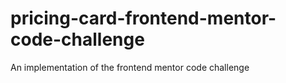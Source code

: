 # pricing-card-frontend-mentor-code-challenge
An implementation of the frontend mentor code challenge
